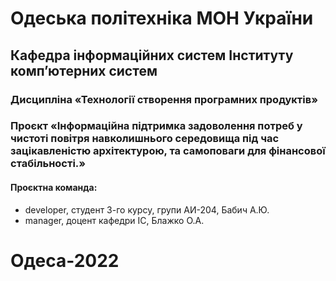 # Одеська політехніка МОН України 
## Кафедра  інформаційних  систем  Інституту  комп’ютерних  систем  
### Дисципліна «Технології створення програмних продуктів» 
### Проєкт «Інформаційна підтримка задоволення потреб у чистоті повітря навколишнього середовища під час зацікавленістю архітектурою, та самоповаги для фінансової стабільності.»
#### Проєктна команда: 
-  developer, студент 3-го курсу, групи АИ-204, Бабич А.Ю. 
-  manager, доцент кафедри ІС, Блажко О.А. 
# Одеса-2022 
